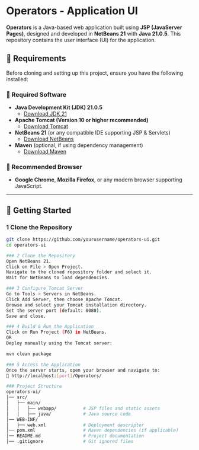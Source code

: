 # Operators - Application UI

**Operators** is a Java-based web application built using **JSP (JavaServer Pages)**, designed and developed in **NetBeans 21** with **Java 21.0.5**. This repository contains the user interface (UI) for the application.

## 📌 Requirements

Before cloning and setting up this project, ensure you have the following installed:

### 🔹 Required Software
- **Java Development Kit (JDK) 21.0.5**  
  - [Download JDK 21](https://jdk.java.net/21/)
- **Apache Tomcat (Version 10 or higher recommended)**  
  - [Download Tomcat](https://tomcat.apache.org/)
- **NetBeans 21** (or any compatible IDE supporting JSP & Servlets)  
  - [Download NetBeans](https://netbeans.apache.org/)
- **Maven** (optional, if using dependency management)  
  - [Download Maven](https://maven.apache.org/)

### 🔹 Recommended Browser
- **Google Chrome**, **Mozilla Firefox**, or any modern browser supporting JavaScript.

---

## 🚀 Getting Started

### 1 Clone the Repository
```sh
git clone https://github.com/yourusername/operators-ui.git
cd operators-ui

### 2 Clone the Repository
Open NetBeans 21.
Click on File > Open Project.
Navigate to the cloned repository folder and select it.
Wait for NetBeans to load dependencies.

### 3 Configure Tomcat Server
Go to Tools > Servers in NetBeans.
Click Add Server, then choose Apache Tomcat.
Browse and select your Tomcat installation directory.
Set the server port (default: 8080).
Save and close.

### 4 Build & Run the Application
Click on Run Project (F6) in NetBeans.
OR
Deploy manually using the Tomcat server:

mvn clean package

### 5 Access the Application
Once the server starts, open your browser and navigate to:
🔗 http://localhost:[port]/Operators/

### Project Structure
operators-ui/
│── src/
│   ├── main/
│   │   ├── webapp/          # JSP files and static assets
│   │   ├── java/            # Java source code
│── WEB-INF/
│   ├── web.xml              # Deployment descriptor
│── pom.xml                  # Maven dependencies (if applicable)
│── README.md                # Project documentation
│── .gitignore               # Git ignored files
